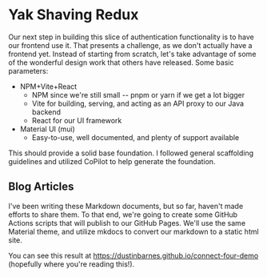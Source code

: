 # Yak Shaving Redux

Our next step in building this slice of authentication functionality is to have our frontend use it. That presents a challenge, as we don't actually have a frontend yet. Instead of starting from scratch, let's take advantage of some of the wonderful design work that others have released. Some basic parameters: 

- NPM+Vite+React
    - NPM since we're still small -- pnpm or yarn if we get a lot bigger
    - Vite for building, serving, and acting as an API proxy to our Java backend
    - React for our UI framework
- Material UI (mui)
    - Easy-to-use, well documented, and plenty of support available

This should provide a solid base foundation. I followed general scaffolding guidelines and utilized CoPilot to help generate the foundation. 

## Blog Articles

I've been writing these Markdown documents, but so far, haven't made efforts to share them. To that end, we're going to create some GitHub Actions scripts that will publish to our GitHub Pages. We'll use the same Material theme, and utilize mkdocs to convert our markdown to a static html site. 

You can see this result at https://dustinbarnes.github.io/connect-four-demo (hopefully where you're reading this!).
